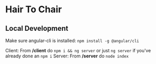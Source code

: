 # Hair To Chair

## Local Development

Make sure angular-cli is installed: `npm install -g @angular/cli`

Client: From **/client** do `npm i && ng server` or just `ng server` if you've already done an `npm i`
Server: From **/server** do `node index`